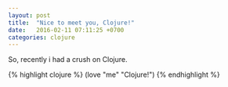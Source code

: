 ```yaml
---
layout: post
title:  "Nice to meet you, Clojure!"
date:   2016-02-11 07:11:25 +0700
categories: clojure
---
```


So, recently i had a crush on Clojure.

{% highlight clojure %}
  (love "me" "Clojure!")
{% endhighlight %}
